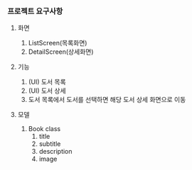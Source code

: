 ### 프로젝트 요구사항

1. 화면
    1. ListScreen(목록화면)
    2. DetailScreen(상세화면)

2. 기능
    1. (UI) 도서 목록
    2. (UI) 도서 상세
    3. 도서 목록에서 도서를 선택하면 해당 도서 상세 화면으로 이동

3. 모델
    1. Book class
        1. title
        2. subtitle
        3. description
        4. image 